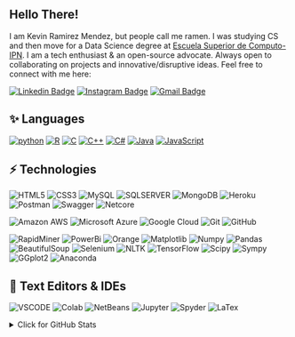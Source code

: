 ## Hello There!

I am Kevin Ramirez Mendez, but people call me ramen. I was studying CS and then move for a Data Science degree at [Escuela Superior de Computo-IPN](https://www.escom.ipn.mx/). I am a tech enthusiast & an open-source advocate. Always open to collaborating on projects and innovative/disruptive ideas. Feel free to connect with me here:

[![Linkedin Badge](https://img.shields.io/badge/-kevinramen-blue?style=flat-square&logo=Linkedin&logoColor=white&link=https://www.linkedin.com/in/kevin-ram%C3%ADrez-m%C3%A9ndez-1b55b8183/)](https://www.linkedin.com/in/kevin-ram%C3%ADrez-m%C3%A9ndez-1b55b8183/)
[![Instagram Badge](https://img.shields.io/badge/-kevin_ramen_-purple?style=flat-square&logo=instagram&logoColor=white&link=https://www.instagram.com/kevin_ramen_/)](https://www.instagram.com/kevin_ramen_/)
[![Gmail Badge](https://img.shields.io/badge/-kevinramirezmendez03@gmail.com-c14438?style=flat-square&logo=Gmail&logoColor=white&link=mailto:kevinramirezmendez03@gmail.com)](mailto:kevinramirezmendez03@gmail.com)

<p align="center"><h2>✨ Languages</h2>
    <a href="https://github.com/kevin-ramen?tab=repositories&language=python" target="_blank"><img alt="python" src="https://img.shields.io/badge/-python-F5DF45?style=flat-square&logo=Python&logoColor=blue"></a>
    <a href="https://github.com/kevin-ramen?tab=repositories&language=r" target="_blank"><img alt="R" src="https://img.shields.io/badge/-R-white?style=flat-square&logo=R&logoColor=blue"></a>
    <a href="https://github.com/kevin-ramen?tab=repositories&language=c" target="_blank"><img alt="C" src="https://img.shields.io/badge/-C-5A92FA?style=flat-square&logo=C&logoColor=white"></a>
    <a href="https://github.com/kevin-ramen?tab=repositories&language=c%2B%2B" target="_blank"><img alt="C++" src="https://img.shields.io/badge/-C%2B%2B-00599C?style=flat-square&logo=C%2B%2B&logoColor=white"></a>
    <a href="https://github.com/kevin-ramen?tab=repositories&language=c%23" target="_blank"><img alt="C#" src="https://img.shields.io/badge/-C%23-blueviolet?style=flat-square&logo=C%23"></a>
    <a href="https://github.com/kevin-ramen?tab=repositories&language=java" target="_blank"><img alt="Java" src="https://img.shields.io/badge/-Java-orange?style=flat-square&logo=Java"></a>
    <a href="https://github.com/kevin-ramen?tab=repositories&language=javascript" target="_blank"><img alt="JavaScript" src="https://img.shields.io/badge/-JavaScript-lightgrey?style=flat-square&logo=JavaScript"></a>
</p>

## ⚡ Technologies
![HTML5](https://img.shields.io/badge/-HTML5-E34F26?style=flat-square&logo=html5&logoColor=white)
![CSS3](https://img.shields.io/badge/-CSS3-1572B6?style=flat-square&logo=css3)
![MySQL](https://img.shields.io/badge/-MySQL-white?style=flat-square&logo=mysql&logoColor=blue)
![SQLSERVER](https://img.shields.io/badge/-SQLSERVER-F5453D?style=flat-square&logo=sqlserver)
![MongoDB](https://img.shields.io/badge/-MongoDB-white?style=flat-square&logo=mongodb)
![Heroku](https://img.shields.io/badge/-Heroku-430098?style=flat-square&logo=heroku)
![Postman](https://img.shields.io/badge/-Postman-white?style=flat-square&logo=postman)
![Swagger](https://img.shields.io/badge/-Swagger-white?style=flat-square&logo=swagger)
![Netcore](https://img.shields.io/badge/-Netcore-blueviolet?style=flat-square&logo=Netcore)

![Amazon AWS](https://img.shields.io/badge/Amazon%20AWS-232F3E?style=flat-square&logo=amazon-aws)
![Microsoft Azure](https://img.shields.io/badge/Microsoft%20Azure-232F7E?style=flat-square&logo=microsoft-azure)
![Google Cloud](https://img.shields.io/badge/Google%20Cloud-black?style=flat-square&logo=google-cloud)
![Git](https://img.shields.io/badge/-Git-black?style=flat-square&logo=git)
![GitHub](https://img.shields.io/badge/-GitHub-181717?style=flat-square&logo=github)

![RapidMiner](https://img.shields.io/badge/-RapidMiner-181717?style=flat-square&logo=rapidminer)
![PowerBi](https://img.shields.io/badge/-PowerBi-181717?style=flat-square&logo=powerbi)
![Orange](https://img.shields.io/badge/-Orange-orange?style=flat-square&logo=orange)
![Matplotlib](https://img.shields.io/badge/-Matplotlib-red?style=flat-square&logo=matplotlib)
![Numpy](https://img.shields.io/badge/-Numpy-white?style=flat-square&logo=numpy&logoColor=blue)
![Pandas](https://img.shields.io/badge/-Pandas-8B7ADE?style=flat-square&logo=pandas)
![BeautifulSoup](https://img.shields.io/badge/-BeautifulSoup-white?style=flat-square&logo=beautifulsoup)
![Selenium](https://img.shields.io/badge/-Selenium-white?style=flat-square&logo=selenium)
![NLTK](https://img.shields.io/badge/-NLTK-8B7ADE?style=flat-square&logo=nltk)
![TensorFlow](https://img.shields.io/badge/-TensorFlow-white?style=flat-square&logo=tensorflow)
![Scipy](https://img.shields.io/badge/-Scipy-181717?style=flat-square&logo=scipy)
![Sympy](https://img.shields.io/badge/-Sympy-green?style=flat-square&logo=sympy)
![GGplot2](https://img.shields.io/badge/-GGplot2-lightgrey?style=flat-square&logo=ggplot2)
![Anaconda](https://img.shields.io/badge/-Anaconda-white?style=flat-square&logo=anaconda)



## 🎨 Text Editors & IDEs
![VSCODE](https://img.shields.io/badge/-VSCode-8B7ADE?style=flat-square&logo=visualstudio&logoColor=white")
![Colab](https://img.shields.io/badge/-Colab-orange?style=flat-square&logo=colab")
![NetBeans](https://img.shields.io/badge/-NetBeans-blue?style=flat-square&logo=netbeans")
![Jupyter](https://img.shields.io/badge/-Jupyter-white?style=flat-square&logo=jupyter")
![Spyder](https://img.shields.io/badge/-Spyder-lightgrey?style=flat-square&logo=spyderide")
![LaTex](https://img.shields.io/badge/-LaTeX-008080?style=flat-square&logo=LaTeX&logoColor=white")

<details>
<summary>Click for GitHub Stats</summary>
<p align="center">
    <img alt = "GitHub Stats" src="https://github-readme-stats.vercel.app/api?username=kevin-ramen&show_icons=true&hide=issues&icon_color=000000&hide_border=true&title_color=5391FE&text_color=555">
    <br>
    <img alt = "Top Language" src="https://github-readme-stats.vercel.app/api/top-langs/?username=kevin-ramen&hide=html,&hide_border=true&title_color=5391FE&text_color=555"
    ![Visitor Badge](https://visitor-badge.laobi.icu/badge?page_id=kevin-ramen.kevin-ramen)
</p>
</details>
